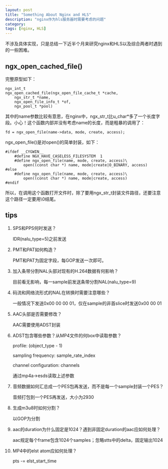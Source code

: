 ```yaml
---
layout: post
title: "Something About Nginx and HLS"
description: "nginx作为hls服务器时需要考虑的问题"
category: 
tags: [nginx, HLS]
---
```


不涉及具体实现，只是总结一下近半个月来研究nginx和HLS以及综合两者时遇到的一些困难。

## ngx_open_cached_file()

完整原型如下：

	ngx_int_t
	ngx_open_cached_file(ngx_open_file_cache_t *cache, 
		ngx_str_t *name,
		ngx_open_file_info_t *of, 
		ngx_pool_t *pool)

其中的name参数比较有意思，在nginx中，ngx_str_t比u_char\*多了一个长度字段。小心！这个函数内部并没有考虑name的长度，而是粗暴的调用了：

	fd = ngx_open_file(name->data, mode, create, access);

ngx_open_file()是对open()的简单封装，如下：

	#ifdef __CYGWIN__
		#define NGX_HAVE_CASELESS_FILESYSTEM  1
		#define ngx_open_file(name, mode, create, access)\
			open((const char *) name, mode|create|O_BINARY, access)
	#else
		#define ngx_open_file(name, mode, create, access)\
			open((const char *) name, mode|create, access)
	#endif

所以，在调用这个函数打开文件时，除了要用ngx_str_t封装文件路径，还要注意这个路径一定要用\0结尾。

## tips
1. SPS和PPS何时发送？

	IDR(nalu_type=5)之前发送

2. PMT和PAT如何构造？

	PMT和PAT为固定字段，每GOP发送一次即可。

3. 加入条带分割NAL头部对现有的H.264数据有何影响？

	目前看无影响，每一sample前发送条带分割NAL(nalu_type=9)

4. 码流和网络流形式的NAL在转换时需要注意哪些？

	一般情况下发送0x00 00 00 01，仅在sample的非首slice时发送0x00 00 01

5. AAC头部是否需要修改？

	AAC需要使用ADST封装

6. ADST包含哪些参数？从MP4文件的何box中读取参数？

	profile: (object_type - 1)

	sampling frequency: sample_rate_index
	
	channel configuration: channels
	
	通过mp4a->esds读取上述参数

7. 音频数据如何汇总成一个PES包再发送，而不是每一个sample封装一个PES？

	音频打包到一个PES再发送，大小为2930

8. 生成m3u8时如何分割？

	以GOP为分割

9. aac的duration为什么固定是1024？遇到非固定duration的aac应如何处理？

	aac规定每个frame包含1024个samples；忽略stts中的delta，固定输出1024

10. MP4中的elst atom应如何处理？

	pts -= elst_start_time
